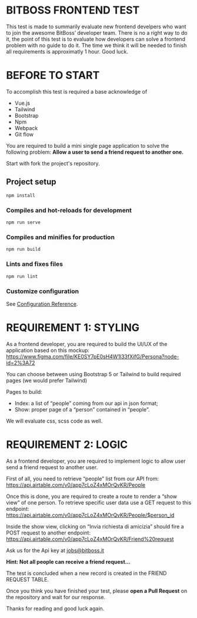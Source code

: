 # BITBOSS FRONTEND TEST

This test is made to summarily evaluate new frontend develpers who want to join the awesome BitBoss’ developer team. There is no a right way to do it, the point of this test is to evaluate how developers can solve a frontend problem with no guide to do it.
The time we think it will be needed to finish all requirements is approximatly 1 hour.
Good luck.

# BEFORE TO START
To accomplish this test is required a base acknowledge of
- Vue.js
- Tailwind
- Bootstrap
- Npm
- Webpack
- Git flow


You are required to build a mini single page application to solve the following problem:
**Allow a user to send a friend request to another one.**

Start with fork the project's repository.


## Project setup
```
npm install
```

### Compiles and hot-reloads for development
```
npm run serve
```

### Compiles and minifies for production
```
npm run build
```

### Lints and fixes files
```
npm run lint
```

### Customize configuration
See [Configuration Reference](https://cli.vuejs.org/config/).

# REQUIREMENT 1: STYLING
As a frontend developer, you are required to build the UI/UX of the application based on this mockup:
https://www.figma.com/file/KE0SY7pE0sH4W1l33fXifG/Persona?node-id=2%3A72

You can choose between using Bootstrap 5 or Tailwind to build required pages (we would prefer Tailwind)

Pages to build:
- Index: a list of “people” coming from our api in json format;
- Show: proper page of a “person” contained in “people”.

We will evaluate css, scss code as well.

# REQUIREMENT 2: LOGIC
As a frontend developer, you are required to implement logic to allow user send a friend request to another user.

First  of all, you need to retrieve “people” list from our API from:
https://api.airtable.com/v0/app7cLoZ4xMOrQvKR/People

Once this is done, you are required to create a route to render a “show view” of one person. 
To retrieve specific user data use a GET request to this endpoint: https://api.airtable.com/v0/app7cLoZ4xMOrQvKR/People/$person_id

Inside the show view, clicking on “Invia richiesta di amicizia” should fire a POST request to another endpoint: https://api.airtable.com/v0/app7cLoZ4xMOrQvKR/Friend%20request

Ask us for the Api key at jobs@bitboss.it

**Hint: Not all people can receive a friend request…**

The test is concluded when a new record is created in the FRIEND REQUEST TABLE.

Once you think you have finished your test, please **open a Pull Request** on the repository and wait for our response.

Thanks for reading and good luck again.
